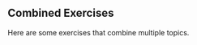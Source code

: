 
<link rel="stylesheet" href="{{baseUrl}}/css/textbook.css">

<div class="website-content">

## Combined Exercises

Here are some exercises that combine multiple topics.

<include src="exercises/chooseCorrectStatementAboutRequirements.md" />
<include src="exercises/correctStatementAboutClassObjectSequenceDiagrams.md" />
<include src="exercises/usefulModelToDescribeWorkflow.md" />
<include src="exercises/oddStatementOnProjMgtTools.md" />
<include src="exercises/correctStatementAboutPrinciplesAndPatterns.md" />

</div>